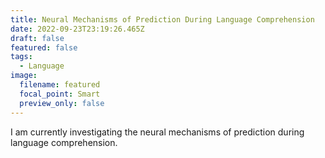 ```yaml
---
title: Neural Mechanisms of Prediction During Language Comprehension
date: 2022-09-23T23:19:26.465Z
draft: false
featured: false
tags:
  - Language
image:
  filename: featured
  focal_point: Smart
  preview_only: false
---
```

I﻿ am currently investigating the neural mechanisms of prediction during language comprehension.
